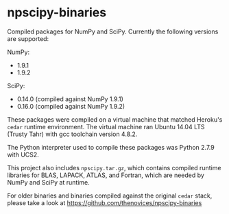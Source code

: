 npscipy-binaries
================

Compiled packages for NumPy and SciPy. Currently the following versions are
supported:

NumPy:
  * 1.9.1
  * 1.9.2

SciPy:
  * 0.14.0 (compiled against NumPy 1.9.1)
  * 0.16.0 (compiled against NumPy 1.9.2)

These packages were compiled on a virtual machine that matched Heroku's
`cedar`
runtime environment. The virtual machine ran Ubuntu 14.04 LTS (Trusty Tahr)
with gcc toolchain version 4.8.2.

The Python interpreter used to compile these packages was Python 2.7.9 with
UCS2.

This project also includes `npscipy.tar.gz`, which contains compiled runtime
libraries for BLAS, LAPACK, ATLAS, and Fortran, which are needed by NumPy and
SciPy at runtime.

For older binaries and binaries compiled against the original `cedar` stack,
please take a look at
https://github.com/thenovices/npscipy-binaries
